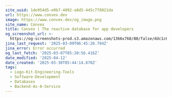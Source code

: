 ```yaml
---
site_uuid: 1de954d5-e9b7-4092-a8d5-445c778021da
url: https://www.convex.dev
image: https://www.convex.dev/og_image.png
site_name: Convex
title: Convex | The reactive database for app developers
og_screenshot_url: >-
  https://og-screenshots-prod.s3.amazonaws.com/1366x768/80/false/ddc1c63c17b11fbe11420a84af89f42c6bd9678fe41dc10c6d93f6a8294fd243.jpeg
jina_last_request: '2025-03-09T06:45:20.794Z'
jina_error: Error occurred
og_last_fetch: '2025-03-07T05:20:56.416Z'
date_modified: '2025-04-12'
date_created: '2025-03-30T05:44:14.870Z'
tags:
  - Lego-Kit-Engineering-Tools
  - Software-Development
  - Databases
  - Backend-As-A-Service
---
```


























